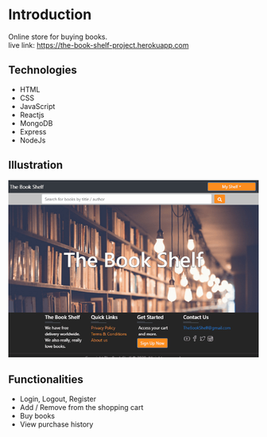 # Introduction
Online store for buying books.  
live link: https://the-book-shelf-project.herokuapp.com

## Technologies
- HTML
- CSS
- JavaScript
- Reactjs
- MongoDB
- Express
- NodeJs

## Illustration
<img src="https://raw.githubusercontent.com/Avshalom-Mogos/portfolio/master/src/assests/GIFs/theBookShelf.gif"/>

## Functionalities
- Login, Logout, Register
- Add / Remove from the shopping cart
- Buy books
- View purchase history
